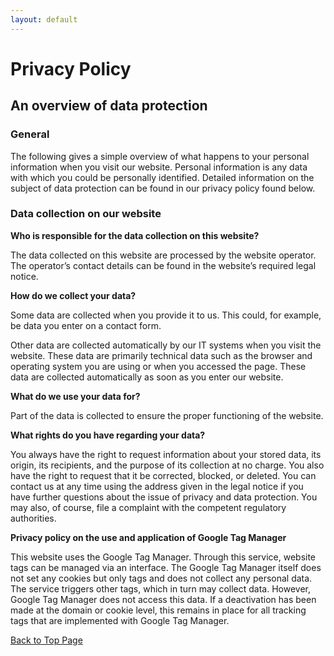 ```yaml
---
layout: default
---
```



# Privacy Policy

## An overview of data protection

### General
The following gives a simple overview of what happens to your personal information when you visit our website. Personal information is any data with which you could be personally identified. Detailed information on the subject of data protection can be found in our privacy policy found below.

### Data collection on our website

<b>Who is responsible for the data collection on this website?</b>

The data collected on this website are processed by the website operator. The operator’s contact details can be found in the website’s required legal notice.

<b>How do we collect your data?</b>

Some data are collected when you provide it to us. This could, for example, be data you enter on a contact form.

Other data are collected automatically by our IT systems when you visit the website. These data are primarily technical data such as the browser and operating system you are using or when you accessed the page. These data are collected automatically as soon as you enter our website.

<b>What do we use your data for?</b>

Part of the data is collected to ensure the proper functioning of the website.

<b>What rights do you have regarding your data?</b>

You always have the right to request information about your stored data, its origin, its recipients, and the purpose of its collection at no charge. You also have the right to request that it be corrected, blocked, or deleted. You can contact us at any time using the address given in the legal notice if you have further questions about the issue of privacy and data protection. You may also, of course, file a complaint with the competent regulatory authorities.

<b>Privacy policy on the use and application of Google Tag Manager</b>

This website uses the Google Tag Manager. Through this service, website
tags can be managed via an interface. The Google Tag Manager itself does
not set any cookies but only tags and does not collect any personal data.
The service triggers other tags, which in turn may collect data. However,
Google Tag Manager does not access this data. If a deactivation has been
made at the domain or cookie level, this remains in place for all tracking
tags that are implemented with Google Tag Manager.

<a href = "./" class="btn-to-top">Back to Top Page</a>
